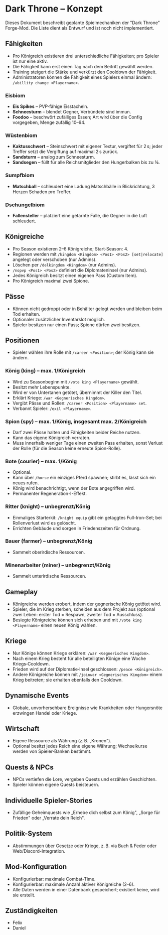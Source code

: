 # Dark Throne – Konzept

Dieses Dokument beschreibt geplante Spielmechaniken der "Dark Throne" Forge-Mod. Die Liste dient als Entwurf und ist noch nicht implementiert.

## Fähigkeiten
- Pro Königreich existieren drei unterschiedliche Fähigkeiten; pro Spieler ist nur eine aktiv.
- Die Fähigkeit kann erst einen Tag nach dem Beitritt gewählt werden.
- Training steigert die Stärke und verkürzt den Cooldown der Fähigkeit.
- Administratoren können die Fähigkeit eines Spielers einmal ändern: `/abillity change <Playername>`.

### Eisbiom
- **Eis Spikes** – PVP‑fähige Eisstacheln.
- **Schneesturm** – blendet Gegner, Verbündete sind immun.
- **Foodoo** – beschwört zufälliges Essen; Art wird über die Config vorgegeben, Menge zufällig 10–64.

### Wüstenbiom
- **Kaktusschwert** – Steinschwert mit eigener Textur, vergiftet für 2 s; jeder Treffer setzt die Vergiftung auf maximal 2 s zurück.
- **Sandsturm** – analog zum Schneesturm.
- **Sandsegen** – füllt für alle Reichsmitglieder den Hungerbalken bis zu ¾.

### Sumpfbiom
- **Matschball** – schleudert eine Ladung Matschbälle in Blickrichtung, 3 Herzen Schaden pro Treffer.

### Dschungelbiom
- **Fallensteller** – platziert eine getarnte Falle, die Gegner in die Luft schleudert.

## Königreiche
- Pro Season existieren 2–6 Königreiche; Start‑Season: 4.
- Regionen werden mit `/kingdom <Kingdom> <Pos1> <Pos2> [set|relocate]` angelegt oder verschoben (nur Admins).
- Löschen per `/delkingdom <Kingdom>` (nur Admins).
- `/nopvp <Pos1> <Pos2>` definiert die Diplomateninsel (nur Admins).
- Jedes Königreich besitzt einen eigenen Pass (Custom Item).
- Pro Königreich maximal zwei Spione.

## Pässe
- Können nicht gedroppt oder in Behälter gelegt werden und bleiben beim Tod erhalten.
- Optionaler zusätzlicher Inventarslot möglich.
- Spieler besitzen nur einen Pass; Spione dürfen zwei besitzen.

## Positionen
- Spieler wählen ihre Rolle mit `/career <Position>`; der König kann sie ändern.

### König (king) – max. 1/Königreich
- Wird zu Seasonbeginn mit `/vote king <Playername>` gewählt.
- Besitzt mehr Lebenspunkte.
- Wird er von Untertanen getötet, übernimmt der Killer den Titel.
- Erklärt Kriege: `/war <Gegnerisches Kingdom>`.
- Vergibt Pässe und Rollen: `/career <Position> <Playername> set`.
- Verbannt Spieler: `/exil <Playername>`.

### Spion (spy) – max. 1/König, insgesamt max. 2/Königreich
- Darf zwei Pässe halten und Fähigkeiten beider Reiche nutzen.
- Kann das eigene Königreich verraten.
- Muss innerhalb weniger Tage einen zweiten Pass erhalten, sonst Verlust der Rolle (für die Season keine erneute Spion-Rolle).

### Bote (courier) – max. 1/König
- Optional.
- Kann über `/horse` ein einziges Pferd spawnen; stirbt es, lässt sich ein neues rufen.
- König wird benachrichtigt, wenn der Bote angegriffen wird.
- Permanenter Regeneration-I-Effekt.

### Ritter (knight) – unbegrenzt/König
- Einmaliges Starterkit: `/knight equip` gibt ein getaggtes Full-Iron-Set; bei Rollenverlust wird es gelöscht.
- Errichten Gebäude und sorgen in Friedenszeiten für Ordnung.

### Bauer (farmer) – unbegrenzt/König
- Sammelt oberirdische Ressourcen.

### Minenarbeiter (miner) – unbegrenzt/König
- Sammelt unterirdische Ressourcen.

## Gameplay
- Königreiche werden erobert, indem der gegnerische König getötet wird.
- Spieler, die im Krieg sterben, scheiden aus dem Projekt aus (optional zwei Leben: erster Tod = Respawn, zweiter Tod = Ausschluss).
- Besiegte Königreiche können sich erheben und mit `/vote king <Playername>` einen neuen König wählen.

## Kriege
- Nur Könige können Kriege erklären: `/war <Gegnerisches Kingdom>`.
- Nach einem Krieg besteht für alle beteiligten Könige eine Woche Kriegs‑Cooldown.
- Frieden wird auf der Diplomatie‑Insel geschlossen: `/peace <Königreich>`.
- Andere Königreiche können mit `/joinwar <Gegnerisches Kingdom>` einem Krieg beitreten; sie erhalten ebenfalls den Cooldown.

## Dynamische Events
- Globale, unvorhersehbare Ereignisse wie Krankheiten oder Hungersnöte erzwingen Handel oder Kriege.

## Wirtschaft
- Eigene Ressource als Währung (z. B. „Kronen").
- Optional besitzt jedes Reich eine eigene Währung; Wechselkurse werden von Spieler‑Banken bestimmt.

## Quests & NPCs
- NPCs vertiefen die Lore, vergeben Quests und erzählen Geschichten.
- Spieler können eigene Quests beisteuern.

## Individuelle Spieler-Stories
- Zufällige Geheimquests wie „Erhebe dich selbst zum König", „Sorge für Frieden" oder „Verrate dein Reich".

## Politik-System
- Abstimmungen über Gesetze oder Kriege, z. B. via Buch & Feder oder Web/Discord-Integration.

## Mod-Konfiguration
- Konfigurierbar: maximale Combat-Time.
- Konfigurierbar: maximale Anzahl aktiver Königreiche (2–6).
- Alle Daten werden in einer Datenbank gespeichert; existiert keine, wird sie erstellt.

## Zuständigkeiten
- Felix
- Daniel

